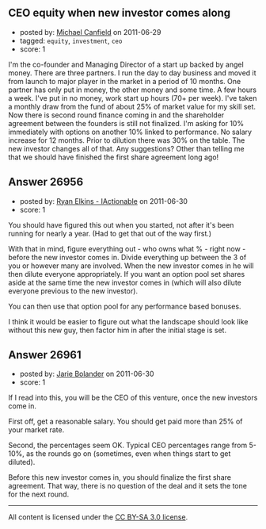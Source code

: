 ## CEO equity when new investor comes along

- posted by: [Michael Canfield](https://stackexchange.com/users/-1/11592-michael-canfield) on 2011-06-29
- tagged: `equity`, `investment`, `ceo`
- score: 1

I'm the co-founder and Managing Director of a start up backed by angel money.  There are three partners.  I run the day to day business and moved it from launch to major player in the market in a period of 10 months. One partner has only put in money, the other money and some time.  A few hours a week.  I've put in no money, work start up hours (70+ per week). I've taken a monthly draw from the fund of about 25% of market value for my skill set.  
Now there is second round finance coming in and the shareholder agreement between the founders is still not finalized.  I'm asking for 10% immediately with options on another 10% linked to performance. No salary increase for 12 months. Prior to dilution there was 30% on the table.  The new investor changes all of that.  Any suggestions?  Other than telling me that we should have finished the first share agreement long ago!


## Answer 26956

- posted by: [Ryan Elkins - IActionable](https://stackexchange.com/users/-1/2566-ryan-elkins-iactionable) on 2011-06-30
- score: 1

You should have figured this out when you started, not after it's been running for nearly a year. (Had to get that out of the way first.)

With that in mind, figure everything out - who owns what % - right now - before the new investor comes in. Divide everything up between the 3 of you or however many are involved. When the new investor comes in he will then dilute everyone appropriately. If you want an option pool set shares aside at the same time the new investor comes in (which will also dilute everyone previous to the new investor).

You can then use that option pool for any performance based bonuses.

I think it would be easier to figure out what the landscape should look like without this new guy, then factor him in after the initial stage is set.


## Answer 26961

- posted by: [Jarie Bolander](https://stackexchange.com/users/-1/585-jarie-bolander) on 2011-06-30
- score: 1

If I read into this, you will be the CEO of this venture, once the new investors come in.

First off, get a reasonable salary. You should get paid more than 25% of your market rate.

Second, the percentages seem OK. Typical CEO percentages range from 5-10%, as the rounds go on (sometimes, even when things start to get diluted).

Before this new investor comes in, you should finalize the first share agreement. That way, there is no question of the deal and it sets the tone for the next round.



---

All content is licensed under the [CC BY-SA 3.0 license](https://creativecommons.org/licenses/by-sa/3.0/).
